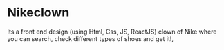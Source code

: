 # Nikeclown
Its a front end design (using Html, Css, JS, ReactJS) clown of Nike where you can search, check different types of shoes and get it!, 
